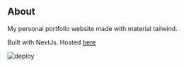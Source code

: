 ## About

My personal portfolio website made with material tailwind.

Built with NextJs. Hosted [here](https://blvckleg.dev)

![deploy](https://github.com/sanriodev/portfolio/actions/workflows/nextjs.yml/badge.svg)
